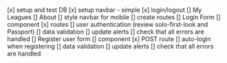 [x] setup and test DB
[x] setup navbar - simple
    [x] login/logout
    [] My Leagues
    [] About
    [] style navbar for mobile
[] create routes
[] Login Form
    [] component
    [x] routes
    [] user authentication (review solo-first-look and Passport)
    [] data validation
        [] update alerts
        [] check that all errors are handled
[] Register user form
    [] component
    [x] POST route
    [] auto-login when registering
    [] data validation
        [] update alerts
        [] check that all errors are handled
